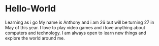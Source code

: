 # Hello-World
Learning as i go
My name is Anthony and i am 26 but will be turning 27 in May of this year. I love to play video games and i love anything about computers and technology. I am always open to learn new things and explore the world around me.
